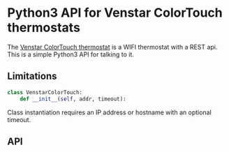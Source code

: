 # Python3 API for Venstar ColorTouch thermostats

The [Venstar ColorTouch thermostat](https://venstar.com/thermostats/colortouch/) is a WIFI thermostat with a REST api.  This is a simple Python3 API for talking to it.

## Limitations

```Python
class VenstarColorTouch:
    def __init__(self, addr, timeout):
```

Class instantiation requires an IP address or hostname with an optional timeout.

## API

